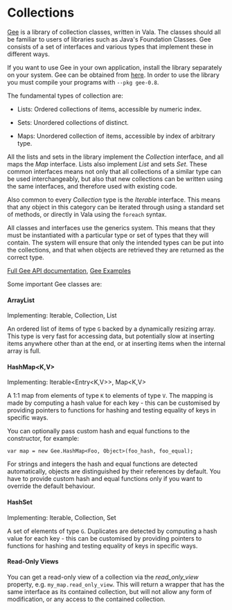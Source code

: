 # Collections

[Gee](/Projects/Libgee) is a library of collection classes, written in Vala. The classes should all be familiar to users of libraries such as Java's Foundation Classes. Gee consists of a set of interfaces and various types that implement these in different ways.

If you want to use Gee in your own application, install the library separately on your system. Gee can be obtained from [here](http://live.gnome.org/Projects/Libgee). In order to use the library you must compile your programs with `--pkg gee-0.8`.

The fundamental types of collection are:

-   Lists: Ordered collections of items, accessible by numeric index.

-   Sets: Unordered collections of distinct.

-   Maps: Unordered collection of items, accessible by index of arbitrary type.

All the lists and sets in the library implement the *Collection* interface, and all maps the *Map* interface. Lists also implement *List* and sets *Set*. These common interfaces means not only that all collections of a similar type can be used interchangeably, but also that new collections can be written using the same interfaces, and therefore used with existing code.

Also common to every *Collection* type is the *Iterable* interface. This means that any object in this category can be iterated through using a standard set of methods, or directly in Vala using the `foreach` syntax.

All classes and interfaces use the generics system. This means that they must be instantiated with a particular type or set of types that they will contain. The system will ensure that only the intended types can be put into the collections, and that when objects are retrieved they are returned as the correct type.

[Full Gee API documentation](http://valadoc.org/gee-0.8/index.htm), [Gee Examples](/Projects/Vala/GeeSamples)

Some important Gee classes are:

#### ArrayList<G>


Implementing: Iterable<G>, Collection<G>, List<G>

An ordered list of items of type `G` backed by a dynamically resizing array. This type is very fast for accessing data, but potentially slow at inserting items anywhere other than at the end, or at inserting items when the internal array is full.

#### HashMap<K,V>

Implementing: Iterable<Entry<K,V>>, Map<K,V>

A 1:1 map from elements of type `K` to elements of type `V`. The mapping is made by computing a hash value for each key - this can be customised by providing pointers to functions for hashing and testing equality of keys in specific ways.

You can optionally pass custom hash and equal functions to the constructor, for example:

```vala
var map = new Gee.HashMap<Foo, Object>(foo_hash, foo_equal);
```

For strings and integers the hash and equal functions are detected automatically, objects are distinguished by their references by default. You have to provide custom hash and equal functions only if you want to override the default behaviour.

#### HashSet<G>

Implementing: Iterable<G>, Collection<G>, Set<G>

A set of elements of type `G`. Duplicates are detected by computing a hash value for each key - this can be customised by providing pointers to functions for hashing and testing equality of keys in specific ways.

#### Read-Only Views

You can get a read-only view of a collection via the *read_only_view* property, e.g. `my_map.read_only_view`. This will return a wrapper that has the same interface as its contained collection, but will not allow any form of modification, or any access to the contained collection.
